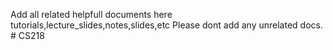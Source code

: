 Add all related helpfull documents here tutorials,lecture_slides,notes,slides,etc
Please dont add any unrelated docs.
 
 
#   C S 2 1 8  
 